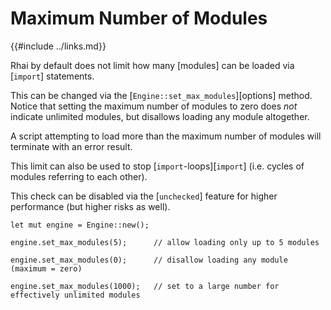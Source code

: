 Maximum Number of Modules
========================

{{#include ../links.md}}

Rhai by default does not limit how many [modules] can be loaded via [`import`] statements.

This can be changed via the [`Engine::set_max_modules`][options] method. Notice that setting the
maximum number of modules to zero does _not_ indicate unlimited modules, but disallows loading any
module altogether.

A script attempting to load more than the maximum number of modules will terminate with an error result.

This limit can also be used to stop [`import`-loops][`import`] (i.e. cycles of modules referring to
each other).

This check can be disabled via the [`unchecked`] feature for higher performance (but higher risks as well).

```rust,no_run
let mut engine = Engine::new();

engine.set_max_modules(5);      // allow loading only up to 5 modules

engine.set_max_modules(0);      // disallow loading any module (maximum = zero)

engine.set_max_modules(1000);   // set to a large number for effectively unlimited modules
```
